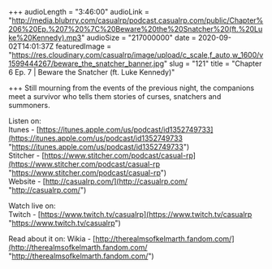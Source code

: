 +++
audioLength = "3:46:00"
audioLink = "http://media.blubrry.com/casualrp/podcast.casualrp.com/public/Chapter%206%20Ep.%207%20%7C%20Beware%20the%20Snatcher%20(ft.%20Luke%20Kennedy).mp3"
audioSize = "217000000"
date = 2020-09-02T14:01:37Z
featuredImage = "https://res.cloudinary.com/casualrp/image/upload/c_scale,f_auto,w_1600/v1599444267/beware_the_snatcher_banner.jpg"
slug = "121"
title = "Chapter 6 Ep. 7 | Beware the Snatcher (ft. Luke Kennedy)"

+++
Still mourning from the events of the previous night, the companions meet a survivor who tells them stories of curses, snatchers and summoners.

Listen on:   
 Itunes - [https://itunes.apple.com/us/podcast/id1352749733](https://itunes.apple.com/us/podcast/id1352749733 "https://itunes.apple.com/us/podcast/id1352749733")   
 Stitcher - [https://www.stitcher.com/podcast/casual-rp](https://www.stitcher.com/podcast/casual-rp "https://www.stitcher.com/podcast/casual-rp")   
 Website - [http://casualrp.com/](http://casualrp.com/ "http://casualrp.com/")

Watch live on:   
 Twitch - [https://www.twitch.tv/casualrp](https://www.twitch.tv/casualrp "https://www.twitch.tv/casualrp")

Read about it on: Wikia - [http://therealmsofkelmarth.fandom.com/](http://therealmsofkelmarth.fandom.com/ "http://therealmsofkelmarth.fandom.com/")
